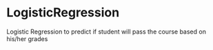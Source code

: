 # LogisticRegression
Logistic Regression to predict if student will pass the course based on his/her grades
